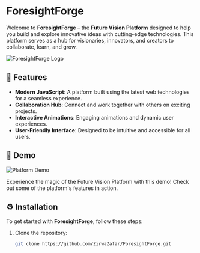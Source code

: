 # ForesightForge

Welcome to **ForesightForge** – the **Future Vision Platform** designed to help you build and explore innovative ideas with cutting-edge technologies. This platform serves as a hub for visionaries, innovators, and creators to collaborate, learn, and grow.

![ForesightForge Logo](https://via.placeholder.com/150)

## 🚀 Features

- **Modern JavaScript**: A platform built using the latest web technologies for a seamless experience.
- **Collaboration Hub**: Connect and work together with others on exciting projects.
- **Interactive Animations**: Engaging animations and dynamic user experiences.
- **User-Friendly Interface**: Designed to be intuitive and accessible for all users.
  
## 📸 Demo

![Platform Demo](https://via.placeholder.com/600x300)

Experience the magic of the Future Vision Platform with this demo! Check out some of the platform's features in action.

## ⚙️ Installation

To get started with **ForesightForge**, follow these steps:

1. Clone the repository:

   ```bash
   git clone https://github.com/ZirwaZafar/ForesightForge.git
